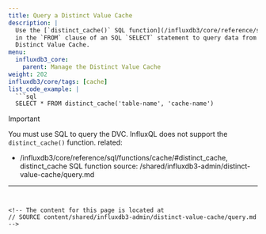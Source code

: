 ```yaml
---
title: Query a Distinct Value Cache
description: |
  Use the [`distinct_cache()` SQL function](/influxdb3/core/reference/sql/functions/cache/#distinct_cache)
  in the `FROM` clause of an SQL `SELECT` statement to query data from the
  Distinct Value Cache.
menu:
  influxdb3_core:
    parent: Manage the Distinct Value Cache
weight: 202
influxdb3/core/tags: [cache]
list_code_example: |
  ```sql
  SELECT * FROM distinct_cache('table-name', 'cache-name')
  ```

  > [!Important]
  > You must use SQL to query the DVC.
  > InfluxQL does not support the `distinct_cache()` function.
related:
  - /influxdb3/core/reference/sql/functions/cache/#distinct_cache, distinct_cache SQL function
source: /shared/influxdb3-admin/distinct-value-cache/query.md
---
```


<!-- The content for this page is located at
// SOURCE content/shared/influxdb3-admin/distinct-value-cache/query.md -->
